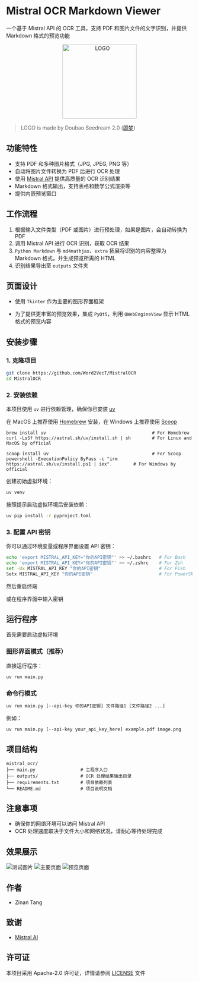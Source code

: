 # Mistral OCR Markdown Viewer

一个基于 Mistral API 的 OCR 工具，支持 PDF 和图片文件的文字识别，并提供 Markdown 格式的预览功能

<div style="text-align: center;">
  <img src="demo/logo.jpeg" alt="LOGO" style="width:200px; height:auto;" />
</div>

> LOGO is made by Doubao Seedream 2.0 ([即梦](https://jimeng.jianying.com))

## 功能特性

- 支持 PDF 和多种图片格式（JPG, JPEG, PNG 等）
- 自动将图片文件转换为 PDF 后进行 OCR 处理
- 使用 [Mistral API](https://mistral.ai/news/mistral-ocr) 提供高质量的 OCR 识别结果
- Markdown 格式输出，支持表格和数学公式渲染等
- 提供内嵌预览窗口

## 工作流程

1. 根据输入文件类型（PDF 或图片）进行预处理，如果是图片，会自动转换为 PDF
2. 调用 Mistral API 进行 OCR 识别，获取 OCR 结果
3. `Python Markdown` 与 `md4mathjax`、`extra` 拓展将识别的内容整理为 Markdown 格式，并生成预览所需的 HTML
4. 识别结果导出至 `outputs` 文件夹

## 页面设计

- 使用 `Tkinter` 作为主要的图形界面框架

- 为了提供更丰富的预览效果，集成 `PyQt5`，利用 `QWebEngineView` 显示 HTML 格式的预览内容

## 安装步骤

### 1. 克隆项目

```bash
git clone https://github.com/Word2VecT/MistralOCR
cd MistralOCR
```

### 2. 安装依赖

本项目使用 `uv` 进行依赖管理，确保你已安装 [uv](https://github.com/astral-sh/uv)

在 MacOS 上推荐使用 [Homebrew](https://brew.sh) 安装，在 Windows 上推荐使用 [Scoop](https://scoop.sh)

```
brew install uv                                        # For Homebrew
curl -LsSf https://astral.sh/uv/install.sh | sh        # For Linux and MacOS by official

scoop install uv                                       # For Scoop
powershell -ExecutionPolicy ByPass -c "irm https://astral.sh/uv/install.ps1 | iex".        # For Windows by official
```

创建初始虚拟环境：

```bash
uv venv
```

按照提示启动虚拟环境后安装依赖：

```bash
uv pip install -r pyproject.toml
```

### 3. 配置 API 密钥

你可以通过环境变量或程序界面设置 API 密钥：

```bash
echo 'export MISTRAL_API_KEY="你的API密钥"' >> ~/.bashrc   # For Bash
echo 'export MISTRAL_API_KEY="你的API密钥"' >> ~/.zshrc    # For Zsh
set -Ux MISTRAL_API_KEY "你的API密钥"                      # For Fish
Setx MISTRAL_API_KEY "你的API密钥"                         # For PowerShell
```

然后重启终端

或在程序界面中输入密钥

## 运行程序

首先需要启动虚拟环境

### 图形界面模式（推荐）

直接运行程序：

```bash
uv run main.py
```

### 命令行模式

```bash
uv run main.py [--api-key 你的API密钥] 文件路径1 [文件路径2 ...]
```

例如：

```bash
uv run main.py [--api-key your_api_key_here] example.pdf image.png
```

## 项目结构

```
mistral_ocr/
├── main.py                 # 主程序入口
├── outputs/                # OCR 处理结果输出目录
├── requirements.txt        # 项目依赖列表
└── README.md               # 项目说明文档
```

## 注意事项

- 确保你的网络环境可以访问 Mistral API
- OCR 处理速度取决于文件大小和网络状况，请耐心等待处理完成

## 效果展示

![测试图片](demo/test.png)
![主要页面](demo/main.png)
![预览页面](demo/preview.png)

## 作者

- Zinan Tang

## 致谢

- [Mistral AI](https://mistral.ai)

## 许可证

本项目采用 Apache-2.0 许可证，详情请参阅 [LICENSE](LICENSE) 文件
